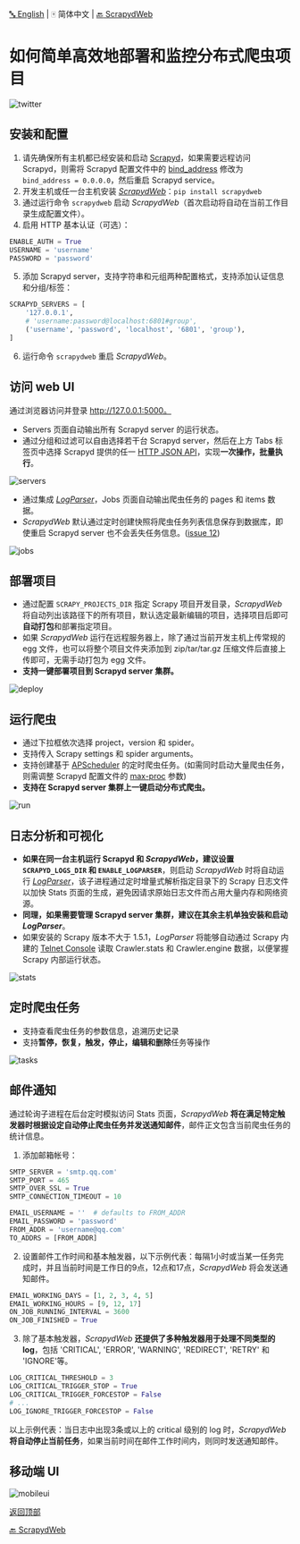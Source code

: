 [:abc: English](./README.md) | :mahjong: 简体中文 | [:back: ScrapydWeb](https://github.com/my8100/scrapydweb)

# 如何简单高效地部署和监控分布式爬虫项目

![twitter](https://raw.githubusercontent.com/my8100/files/master/scrapydweb/screenshots/twitter.png)


## 安装和配置
1. 请先确保所有主机都已经安装和启动 [Scrapyd](https://github.com/scrapy/scrapyd)，如果需要远程访问 Scrapyd，则需将 Scrapyd 配置文件中的 [bind_address](https://scrapyd.readthedocs.io/en/latest/config.html#bind-address) 修改为 `bind_address = 0.0.0.0`，然后重启 Scrapyd service。
2. 开发主机或任一台主机安装 [*ScrapydWeb*](https://github.com/my8100/scrapydweb)：`pip install scrapydweb`
3. 通过运行命令 `scrapydweb` 启动 *ScrapydWeb*（首次启动将自动在当前工作目录生成配置文件）。
4. 启用 HTTP 基本认证（可选）：
```python
ENABLE_AUTH = True
USERNAME = 'username'
PASSWORD = 'password'
```
5. 添加 Scrapyd server，支持字符串和元组两种配置格式，支持添加认证信息和分组/标签：
```python
SCRAPYD_SERVERS = [
    '127.0.0.1',
    # 'username:password@localhost:6801#group',
    ('username', 'password', 'localhost', '6801', 'group'),
]
```
6. 运行命令 `scrapydweb` 重启 *ScrapydWeb*。


## 访问 web UI
通过浏览器访问并登录 http://127.0.0.1:5000。
* Servers 页面自动输出所有 Scrapyd server 的运行状态。
* 通过分组和过滤可以自由选择若干台 Scrapyd server，然后在上方 Tabs 标签页中选择 Scrapyd 提供的任一 [HTTP JSON API](https://scrapyd.readthedocs.io/en/latest/api.html)，实现**一次操作，批量执行**。

![servers](https://raw.githubusercontent.com/my8100/files/master/scrapydweb/screenshots/servers.png)

* 通过集成 [*LogParser*](https://github.com/my8100/logparser)，Jobs 页面自动输出爬虫任务的 pages 和 items 数据。
* *ScrapydWeb* 默认通过定时创建快照将爬虫任务列表信息保存到数据库，即使重启 Scrapyd server 也不会丢失任务信息。([issue 12](https://github.com/scrapy/scrapyd/issues/12))

![jobs](https://raw.githubusercontent.com/my8100/files/master/scrapydweb/screenshots/jobs.png)


## 部署项目
* 通过配置 `SCRAPY_PROJECTS_DIR` 指定 Scrapy 项目开发目录，*ScrapydWeb* 将自动列出该路径下的所有项目，默认选定最新编辑的项目，选择项目后即可**自动打包**和部署指定项目。
* 如果 *ScrapydWeb* 运行在远程服务器上，除了通过当前开发主机上传常规的 egg 文件，也可以将整个项目文件夹添加到 zip/tar/tar.gz 压缩文件后直接上传即可，无需手动打包为 egg 文件。
* **支持一键部署项目到 Scrapyd server 集群。**

![deploy](https://raw.githubusercontent.com/my8100/files/master/scrapydweb/screenshots/deploy.gif)


## 运行爬虫
* 通过下拉框依次选择 project，version 和 spider。
* 支持传入 Scrapy settings 和 spider arguments。
* 支持创建基于 [APScheduler](https://github.com/agronholm/apscheduler) 的定时爬虫任务。(如需同时启动大量爬虫任务，则需调整 Scrapyd 配置文件的 [max-proc](https://scrapyd.readthedocs.io/en/stable/config.html#max-proc) 参数)
* **支持在 Scrapyd server 集群上一键启动分布式爬虫。**

![run](https://raw.githubusercontent.com/my8100/files/master/scrapydweb/screenshots/run.gif)


## 日志分析和可视化
* **如果在同一台主机运行 Scrapyd 和 *ScrapydWeb*，建议设置 `SCRAPYD_LOGS_DIR` 和 `ENABLE_LOGPARSER`**，则启动 *ScrapydWeb* 时将自动运行 [*LogParser*](https://github.com/my8100/logparser)，该子进程通过定时增量式解析指定目录下的 Scrapy 日志文件以加快 Stats 页面的生成，避免因请求原始日志文件而占用大量内存和网络资源。
* **同理，如果需要管理 Scrapyd server 集群，建议在其余主机单独安装和启动 *LogParser***。
* 如果安装的 Scrapy 版本不大于 1.5.1，*LogParser* 将能够自动通过 Scrapy 内建的 [Telnet Console](https://scrapy.readthedocs.io/en/latest/topics/telnetconsole.html) 读取 Crawler.stats 和 Crawler.engine 数据，以便掌握 Scrapy 内部运行状态。

![stats](https://raw.githubusercontent.com/my8100/files/master/scrapydweb/screenshots/stats.gif)


## 定时爬虫任务
* 支持查看爬虫任务的参数信息，追溯历史记录
* 支持**暂停，恢复，触发，停止，编辑和删除**任务等操作

![tasks](https://raw.githubusercontent.com/my8100/files/master/scrapydweb/screenshots/tasks.gif)


## 邮件通知
通过轮询子进程在后台定时模拟访问 Stats 页面，*ScrapydWeb* **将在满足特定触发器时根据设定自动停止爬虫任务并发送通知邮件**，邮件正文包含当前爬虫任务的统计信息。

1. 添加邮箱帐号：
```python
SMTP_SERVER = 'smtp.qq.com'
SMTP_PORT = 465
SMTP_OVER_SSL = True
SMTP_CONNECTION_TIMEOUT = 10

EMAIL_USERNAME = ''  # defaults to FROM_ADDR
EMAIL_PASSWORD = 'password'
FROM_ADDR = 'username@qq.com'
TO_ADDRS = [FROM_ADDR]
```

2. 设置邮件工作时间和基本触发器，以下示例代表：每隔1小时或当某一任务完成时，并且当前时间是工作日的9点，12点和17点，*ScrapydWeb* 将会发送通知邮件。
```python
EMAIL_WORKING_DAYS = [1, 2, 3, 4, 5]
EMAIL_WORKING_HOURS = [9, 12, 17]
ON_JOB_RUNNING_INTERVAL = 3600
ON_JOB_FINISHED = True
```

3. 除了基本触发器，*ScrapydWeb* **还提供了多种触发器用于处理不同类型的 log**，包括 'CRITICAL', 'ERROR', 'WARNING', 'REDIRECT', 'RETRY' 和 'IGNORE'等。
```python
LOG_CRITICAL_THRESHOLD = 3
LOG_CRITICAL_TRIGGER_STOP = True
LOG_CRITICAL_TRIGGER_FORCESTOP = False
# ...
LOG_IGNORE_TRIGGER_FORCESTOP = False
```
以上示例代表：当日志中出现3条或以上的 critical 级别的 log 时，*ScrapydWeb* **将自动停止当前任务**，如果当前时间在邮件工作时间内，则同时发送通知邮件。


## 移动端 UI

![mobileui](https://raw.githubusercontent.com/my8100/files/master/scrapydweb/screenshots/mobileui.png)


[返回顶部](#user-content-如何简单高效地部署和监控分布式爬虫项目)

[:back: ScrapydWeb](https://github.com/my8100/scrapydweb)
